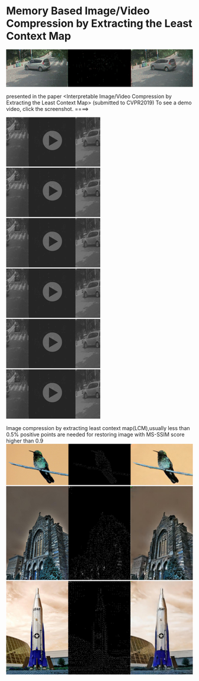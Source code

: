 # Memory Based Image/Video Compression by Extracting the Least Context Map

![image](https://github.com/leastcontextmap/contextmap/blob/master/img/concat_19_05_505-5601.gif)

presented in the paper <Interpretable Image/Video Compression by Extracting the Least Context Map> (submitted to CVPR2019)
To see a demo video, click the screenshot. ====>

[![asciicast](https://github.com/leastcontextmap/contextmap/blob/master/img/video_img2.png)](https://youtu.be/MgY5icTQ2aU)
[![asciicast](https://github.com/leastcontextmap/contextmap/blob/master/img/video_img2.png)](https://youtu.be/ZJH_0W_lntg)
[![asciicast](https://github.com/leastcontextmap/contextmap/blob/master/img/video_img2.png)](https://youtu.be/aYetg89zF5I)
[![asciicast](https://github.com/leastcontextmap/contextmap/blob/master/img/video_img2.png)](https://youtu.be/rBAYBABRx88)
[![asciicast](https://github.com/leastcontextmap/contextmap/blob/master/img/video_img2.png)](https://youtu.be/PSpUUHdwS00)
[![asciicast](https://github.com/leastcontextmap/contextmap/blob/master/img/video_img2.png)](https://youtu.be/8sBFAq1x6Jo)

Image compression by extracting least context map(LCM),usually less than 0.5% positive points are needed for restoring image with MS-SSIM score higher than 0.9
![asciicast](https://github.com/leastcontextmap/contextmap/blob/master/img/bird.png)
![asciicast](https://github.com/leastcontextmap/contextmap/blob/master/img/church.png)
![asciicast](https://github.com/leastcontextmap/contextmap/blob/master/img/rocket.png)
